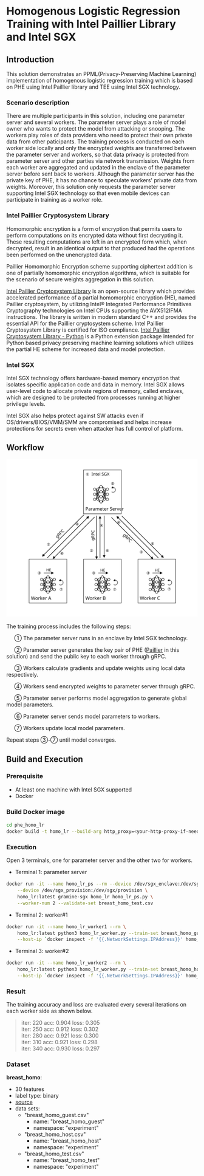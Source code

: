 # Homogenous Logistic Regression Training with Intel Paillier Library and Intel SGX
## Introduction
This solution demonstrates an PPML(Privacy-Preserving Machine Learning) implementation 
of homogenous logistic regression training which is based on PHE using Intel Paillier 
library and TEE using Intel SGX technology. 
### Scenario description
There are multiple participants in this solution, including one parameter server and several workers. 
The parameter server plays a role of model owner who wants to protect the model from attacking or snooping. 
The workers play roles of data providers who need to protect their own private data from other paticipants. 
The training process is conducted on each worker side locally and only the encrypted weights are transferred 
between the parameter server and workers, so that data privacy is protected from parameter server and other 
parties via network transmission. Weights from each worker are aggregated and updated in the enclave of the 
parameter server before sent back to workers. Although the parameter server has the private key of PHE, 
it has no chance to speculate workers' private data from weights. Moreover, this solution only requests the 
parameter server supporting Intel SGX technology so that even mobile devices can participate in training as a worker role.
### Intel Paillier Cryptosystem Library
Homomorphic encryption is a form of encryption that permits users to perform computations on its encrypted 
data without first decrypting it. These resulting computations are left in an encrypted form which, when 
decrypted, result in an identical output to that produced had the operations been performed on the unencrypted data.  
  
Paillier Homomorphic Encryption scheme supporting ciphertext addition is one of partially homomorphic encryption algorithms, 
which is suitable for the scenario of secure weights aggregation in this solution.   
  
[Intel Paillier Cryptosystem Library](https://github.com/intel/pailliercryptolib) is an open-source library which provides accelerated performance of a partial homomorphic encryption (HE), named Paillier cryptosystem, by utilizing Intel® Integrated Performance Primitives Cryptography technologies on Intel CPUs supporting the AVX512IFMA instructions. The library is written in modern standard C++ and provides the essential API for the Paillier cryptosystem scheme. Intel Paillier Cryptosystem Library is certified for ISO compliance. [Intel Paillier Cryptosystem Library - Python](https://github.com/intel/pailliercryptolib_python) is a Python extension package intended for Python based privacy preserving machine learning solutions which utilizes the partial HE scheme for increased data and model protection.

### Intel SGX
Intel SGX technology offers hardware-based memory encryption that isolates specific application code and data in memory. 
Intel SGX allows user-level code to allocate private regions of memory, called enclaves, which are designed to be 
protected from processes running at higher privilege levels.  
  
Intel SGX also helps protect against SW attacks even if OS/drivers/BIOS/VMM/SMM are compromised and helps 
increase protections for secrets even when attacker has full control of platform.

## Workflow 

![](images/HLR.svg)


The training process includes the following steps:

&emsp;&ensp;① The parameter server runs in an enclave by Intel SGX technology.

&emsp;&ensp;② Parameter server generates the key pair of PHE ([Paillier](https://en.wikipedia.org/wiki/Paillier_cryptosystem) 
in this solution) and send the public key to each worker through gRPC.

&emsp;&ensp;③ Workers calculate gradients and update weights using local data respectively.

&emsp;&ensp;④ Workers send encrypted weights to parameter server through gRPC.

&emsp;&ensp;⑤ Parameter server performs model aggregation to generate global model parameters.

&emsp;&ensp;⑥ Parameter server sends model parameters to workers.

&emsp;&ensp;⑦ Workers update local model parameters.

Repeat steps ③-⑦ until model converges.   

## Build and Execution
### Prerequisite
- At least one machine with Intel SGX supported
- Docker
### Build Docker image
```bash
cd phe_homo_lr
docker build -t homo_lr --build-arg http_proxy=<your-http-proxy-if-needed> .
```
### Execution
Open 3 terminals, one for parameter server and the other two for workers.  
- Terminal 1: parameter server
```bash
docker run -it --name homo_lr_ps --rm --device /dev/sgx_enclave:/dev/sgx/enclave \
    --device /dev/sgx_provision:/dev/sgx/provision \
    homo_lr:latest gramine-sgx homo_lr homo_lr_ps.py \
    --worker-num 2 --validate-set breast_homo_test.csv
```
- Terminal 2: worker#1
```bash
docker run -it --name homo_lr_worker1 --rm \
    homo_lr:latest python3 homo_lr_worker.py --train-set breast_homo_guest.csv --id 1 \
    --host-ip `docker inspect -f '{{.NetworkSettings.IPAddress}}' homo_lr_ps`
```
- Terminal 3: worker#2
```bash
docker run -it --name homo_lr_worker2 --rm \
    homo_lr:latest python3 homo_lr_worker.py --train-set breast_homo_host.csv --id 2 \
    --host-ip `docker inspect -f '{{.NetworkSettings.IPAddress}}' homo_lr_ps`
```
### Result
The training accuracy and loss are evaluated every several iterations on each worker side as shown below.  
>iter: 220  acc: 0.904  loss: 0.305   
>iter: 250  acc: 0.912  loss: 0.302    
>iter: 280  acc: 0.921  loss: 0.300   
>iter: 310  acc: 0.921  loss: 0.298   
>iter: 340  acc: 0.930  loss: 0.297  

### Dataset 
**breast_homo**:
- 30 features
- label type: binary
- [source](https://www.kaggle.com/uciml/breast-cancer-wisconsin-data)
- data sets:
  - "breast_homo_guest.csv"
    - name: "breast_homo_guest"
    - namespace: "experiment"
  - "breast_homo_host.csv"
    - name: "breast_homo_host"
    - namespace: "experiment"
  - "breast_homo_test.csv"
    - name: "breast_homo_test"
    - namespace: "experiment"
